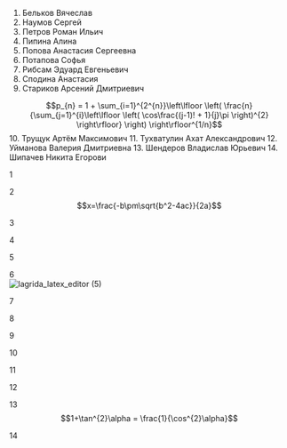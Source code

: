 1. Бельков Вячеслав
2. Наумов Сергей
3. Петров Роман Ильич
4. Пипина Алина
5. Попова Анастасия Сергеевна
6. Потапова Софья
7. Рибсам Эдуард Евгеньевич
8. Сподина Анастасия
9. Стариков Арсений Дмитриевич 

$$p_{n} = 1 + \sum_{i=1}^{2^{n}}\left\lfloor \left( \frac{n}{\sum_{j=1}^{i}\left\lfloor \left( \cos\frac{(j-1)! + 1}{j}\pi \right)^{2} \right\rfloor} \right) \right\rfloor^{1/n}$$
10. Трущук Артём Максимович
11. Тухватулин Ахат Александрович
12. Уйманова Валерия Дмитриевна
13. Шендеров Владислав Юрьевич
14. Шипачев Никита Егорови

1



2 $$x=\frac{-b\pm\sqrt{b^2-4ac}}{2a}$$




3




4




5




6  
![lagrida_latex_editor (5)](https://user-images.githubusercontent.com/114387952/200985535-3fc497e3-b911-42d4-9d4b-f8c211e7560d.png)




7




8




9




10



11




12



13 $$1+\tan^{2}\alpha = \frac{1}{\cos^{2}\alpha}$$




14




